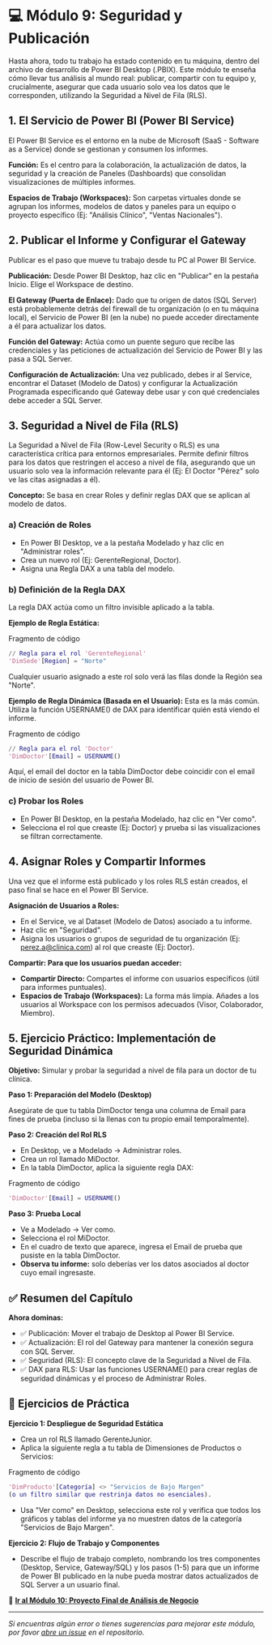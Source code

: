 # 💻 Módulo 9: Seguridad y Publicación
Hasta ahora, todo tu trabajo ha estado contenido en tu máquina, dentro del archivo de desarrollo de Power BI Desktop (.PBIX). Este módulo te enseña cómo llevar tus análisis al mundo real: publicar, compartir con tu equipo y, crucialmente, asegurar que cada usuario solo vea los datos que le corresponden, utilizando la Seguridad a Nivel de Fila (RLS).

## 1. El Servicio de Power BI (Power BI Service)
El Power BI Service es el entorno en la nube de Microsoft (SaaS - Software as a Service) donde se gestionan y consumen los informes.

**Función:** Es el centro para la colaboración, la actualización de datos, la seguridad y la creación de Paneles (Dashboards) que consolidan visualizaciones de múltiples informes.

**Espacios de Trabajo (Workspaces):** Son carpetas virtuales donde se agrupan los informes, modelos de datos y paneles para un equipo o proyecto específico (Ej: "Análisis Clínico", "Ventas Nacionales").


## 2. Publicar el Informe y Configurar el Gateway
Publicar es el paso que mueve tu trabajo desde tu PC al Power BI Service.

**Publicación:** Desde Power BI Desktop, haz clic en "Publicar" en la pestaña Inicio. Elige el Workspace de destino.

**El Gateway (Puerta de Enlace):** Dado que tu origen de datos (SQL Server) está probablemente detrás del firewall de tu organización (o en tu máquina local), el Servicio de Power BI (en la nube) no puede acceder directamente a él para actualizar los datos.

**Función del Gateway:** Actúa como un puente seguro que recibe las credenciales y las peticiones de actualización del Servicio de Power BI y las pasa a SQL Server.

**Configuración de Actualización:** Una vez publicado, debes ir al Service, encontrar el Dataset (Modelo de Datos) y configurar la Actualización Programada especificando qué Gateway debe usar y con qué credenciales debe acceder a SQL Server.


## 3. Seguridad a Nivel de Fila (RLS)
La Seguridad a Nivel de Fila (Row-Level Security o RLS) es una característica crítica para entornos empresariales. Permite definir filtros para los datos que restringen el acceso a nivel de fila, asegurando que un usuario solo vea la información relevante para él (Ej: El Doctor "Pérez" solo ve las citas asignadas a él).

**Concepto:** Se basa en crear Roles y definir reglas DAX que se aplican al modelo de datos.

### **a) Creación de Roles**

- En Power BI Desktop, ve a la pestaña Modelado y haz clic en "Administrar roles".
- Crea un nuevo rol (Ej: GerenteRegional, Doctor).
- Asigna una Regla DAX a una tabla del modelo.

### **b) Definición de la Regla DAX**
La regla DAX actúa como un filtro invisible aplicado a la tabla.

**Ejemplo de Regla Estática:**

Fragmento de código
```m
// Regla para el rol 'GerenteRegional'
'DimSede'[Region] = "Norte"
```
Cualquier usuario asignado a este rol solo verá las filas donde la Región sea "Norte".

**Ejemplo de Regla Dinámica (Basada en el Usuario):** Esta es la más común. Utiliza la función USERNAME() de DAX para identificar quién está viendo el informe.

Fragmento de código
```m
// Regla para el rol 'Doctor'
'DimDoctor'[Email] = USERNAME() 
```

Aquí, el email del doctor en la tabla DimDoctor debe coincidir con el email de inicio de sesión del usuario de Power BI.

### **c) Probar los Roles**

- En Power BI Desktop, en la pestaña Modelado, haz clic en "Ver como".
- Selecciona el rol que creaste (Ej: Doctor) y prueba si las visualizaciones se filtran correctamente.


## 4. Asignar Roles y Compartir Informes
Una vez que el informe está publicado y los roles RLS están creados, el paso final se hace en el Power BI Service.

**Asignación de Usuarios a Roles:**

- En el Service, ve al Dataset (Modelo de Datos) asociado a tu informe.
- Haz clic en "Seguridad".
- Asigna los usuarios o grupos de seguridad de tu organización (Ej: perez.a@clinica.com) al rol que creaste (Ej: Doctor).

**Compartir: Para que los usuarios puedan acceder:**

- **Compartir Directo:** Compartes el informe con usuarios específicos (útil para informes puntuales).
- **Espacios de Trabajo (Workspaces):** La forma más limpia. Añades a los usuarios al Workspace con los permisos adecuados (Visor, Colaborador, Miembro).


## 5. Ejercicio Práctico: Implementación de Seguridad Dinámica

**Objetivo:** Simular y probar la seguridad a nivel de fila para un doctor de tu clínica.

**Paso 1: Preparación del Modelo (Desktop)**

Asegúrate de que tu tabla DimDoctor tenga una columna de Email para fines de prueba (incluso si la llenas con tu propio email temporalmente).

**Paso 2: Creación del Rol RLS**

- En Desktop, ve a Modelado → Administrar roles.
- Crea un rol llamado MiDoctor.
- En la tabla DimDoctor, aplica la siguiente regla DAX:

Fragmento de código
```m
'DimDoctor'[Email] = USERNAME()
```

**Paso 3: Prueba Local**

- Ve a Modelado → Ver como.
- Selecciona el rol MiDoctor.
- En el cuadro de texto que aparece, ingresa el Email de prueba que pusiste en la tabla DimDoctor.
- **Observa tu informe:** solo deberías ver los datos asociados al doctor cuyo email ingresaste.


## ✅ Resumen del Capítulo

**Ahora dominas:**

- ✅ Publicación: Mover el trabajo de Desktop al Power BI Service.
- ✅ Actualización: El rol del Gateway para mantener la conexión segura con SQL Server.
- ✅ Seguridad (RLS): El concepto clave de la Seguridad a Nivel de Fila.
- ✅ DAX para RLS: Usar las funciones USERNAME() para crear reglas de seguridad dinámicas y el proceso de Administrar Roles.


## 🎯 Ejercicios de Práctica

**Ejercicio 1: Despliegue de Seguridad Estática**

- Crea un rol RLS llamado GerenteJunior.
- Aplica la siguiente regla a tu tabla de Dimensiones de Productos o Servicios:

Fragmento de código
```m
'DimProducto'[Categoría] <> "Servicios de Bajo Margen" 
(o un filtro similar que restrinja datos no esenciales).
```

- Usa "Ver como" en Desktop, selecciona este rol y verifica que todos los gráficos y tablas del informe ya no muestren datos de la categoría "Servicios de Bajo Margen".

**Ejercicio 2: Flujo de Trabajo y Componentes**

- Describe el flujo de trabajo completo, nombrando los tres componentes (Desktop, Service, Gateway/SQL) y los pasos (1-5) para que un informe de Power BI publicado en la nube pueda mostrar datos actualizados de SQL Server a un usuario final.


📖 **[Ir al Módulo 10: Proyecto Final de Análisis de Negocio](/modulo-10-Proyecto-Final/README.md)**

---

*Si encuentras algún error o tienes sugerencias para mejorar este módulo, por favor [abre un issue](https://github.com/VictorCY19/Curso-Power-BI/issues/new) en el repositorio.*
